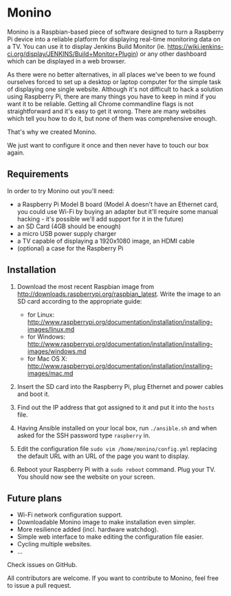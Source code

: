 Monino
======

Monino is a Raspbian-based piece of software designed to turn a Raspberry Pi device into a reliable platform for displaying real-time monitoring data on a TV. You can use it to display Jenkins Build Monitor (ie. https://wiki.jenkins-ci.org/display/JENKINS/Build+Monitor+Plugin) or any other dashboard which can be displayed in a web browser.

As there were no better alternatives, in all places we've been to we found ourselves forced to set up a desktop or laptop computer for the simple task of displaying one single website. Although it's not difficult to hack a solution using Raspberry Pi, there are many things you have to keep in mind if you want it to be reliable. Getting all Chrome commandline flags is not straightforward and it's easy to get it wrong. There are many websites which tell you how to do it, but none of them was comprehensive enough.

That's why we created Monino.

We just want to configure it once and then never have to touch our box again.


Requirements
------------

In order to try Monino out you'll need:
- a Raspberry Pi Model B board (Model A doesn't have an Ethernet card, you could use Wi-Fi by buying an adapter but it'll require some manual hacking - it's possible we'll add support for it in the future)
- an SD Card (4GB should be enough)
- a micro USB power supply charger
- a TV capable of displaying a 1920x1080 image, an HDMI cable
- (optional) a case for the Raspberry Pi


Installation
------------

1. Download the most recent Raspbian image from http://downloads.raspberrypi.org/raspbian_latest. Write the image to an SD card according to the appropriate guide:
   - for Linux: http://www.raspberrypi.org/documentation/installation/installing-images/linux.md 
   - for Windows: http://www.raspberrypi.org/documentation/installation/installing-images/windows.md
   - for Mac OS X: http://www.raspberrypi.org/documentation/installation/installing-images/mac.md

2. Insert the SD card into the Raspberry Pi, plug Ethernet and power cables and boot it.

3. Find out the IP address that got assigned to it and put it into the `hosts` file.

4. Having Ansible installed on your local box, run `./ansible.sh` and when asked for the SSH password type `raspberry` in.

5. Edit the configuration file `sudo vim /home/monino/config.yml` replacing the default URL with an URL of the page you want to display.

6. Reboot your Raspberry Pi with a `sudo reboot` command. Plug your TV. You should now see the website on your screen.


Future plans
------------

- Wi-Fi network configuration support.
- Downloadable Monino image to make installation even simpler.
- More resilience added (incl. hardware watchdog).
- Simple web interface to make editing the configuration file easier.
- Cycling multiple websites.
- ...

Check issues on GitHub.

All contributors are welcome. If you want to contribute to Monino, feel free to issue a pull request.
